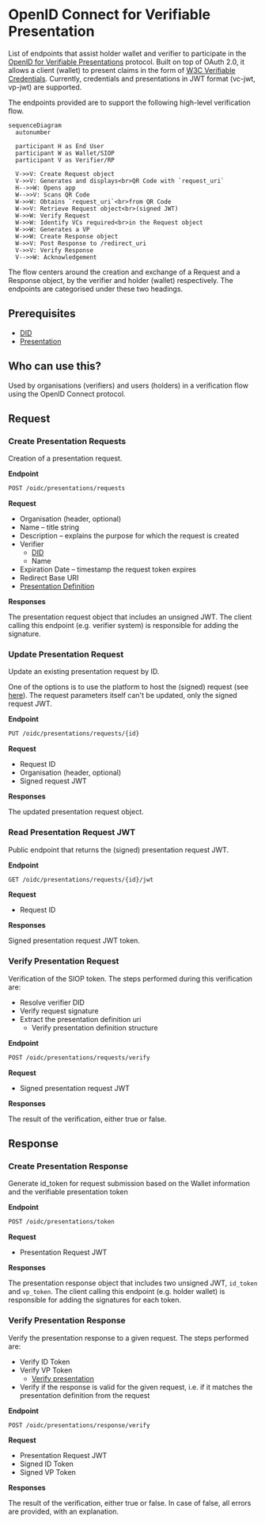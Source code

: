 # OpenID Connect for Verifiable Presentation

List of endpoints that assist holder wallet and verifier to participate in the [OpenID for Verifiable Presentations](https://openid.net/specs/openid-4-verifiable-presentations-1_0.html) protocol. Built on top of OAuth 2.0, it allows a client (wallet) to present claims in the form of [W3C Verifiable Credentials](https://www.w3.org/TR/vc-data-model/). Currently, credentials and presentations in JWT format (vc-jwt, vp-jwt) are supported.

The endpoints provided are to support the following high-level verification flow.

```mermaid
sequenceDiagram
  autonumber

  participant H as End User
  participant W as Wallet/SIOP
  participant V as Verifier/RP

  V->>V: Create Request object
  V->>V: Generates and displays<br>QR Code with `request_uri`
  H-->>W: Opens app
  W-->>V: Scans QR Code
  W->>W: Obtains `request_uri`<br>from QR Code
  W->>V: Retrieve Request object<br>(signed JWT)
  W->>W: Verify Request
  W->>W: Identify VCs required<br>in the Request object
  W->>W: Generates a VP
  W->>W: Create Response object
  W->>V: Post Response to /redirect_uri
  V->>V: Verify Response
  V-->>W: Acknowledgement
```

The flow centers around the creation and exchange of a Request and a Response object, by the verifier and holder (wallet) respectively. The endpoints are categorised under these two headings.

## Prerequisites

- [DID](dids/did-methods.md)
- [Presentation](../presentations.md)

## Who can use this?

Used by organisations (verifiers) and users (holders) in a verification flow using the OpenID Connect protocol.

## Request

### Create Presentation Requests

Creation of a presentation request.

**Endpoint**

```bash
POST /oidc/presentations/requests
```

**Request**

* Organisation (header, optional)
* Name – title string
* Description – explains the purpose for which the request is created
* Verifier
  * [DID](../dids/did-methods.md)
  * Name
* Expiration Date – timestamp the request token expires
* Redirect Base URI
* [Presentation Definition](../presentation-definitions.md)

**Responses**

The presentation request object that includes an unsigned JWT. The client calling this endpoint (e.g. verifier system) is responsible for adding the signature.

### Update Presentation Request

Update an existing presentation request by ID.

One of the options is to use the platform to host the (signed) request (see [here](#read-presentation-request-jwt)). The request parameters itself can't be updated, only the signed request JWT.

**Endpoint**

```bash
PUT /oidc/presentations/requests/{id}
```

**Request**

* Request ID
* Organisation (header, optional)
* Signed request JWT

**Responses**

The updated presentation request object.

### Read Presentation Request JWT

Public endpoint that returns the (signed) presentation request JWT.

**Endpoint**

```bash
GET /oidc/presentations/requests/{id}/jwt
```

**Request**

* Request ID

**Responses**

Signed presentation request JWT token.

### Verify Presentation Request

Verification of the SIOP token. The steps performed during this verification are:

- Resolve verifier DID
- Verify request signature
- Extract the presentation definition uri
  - Verify presentation definition structure

**Endpoint**

```bash
POST /oidc/presentations/requests/verify
```

**Request**

* Signed presentation request JWT

**Responses**

The result of the verification, either true or false.

## Response

### Create Presentation Response

Generate id_token for request submission based on the Wallet information and the verifiable presentation token

**Endpoint**

```bash
POST /oidc/presentations/token
```

**Request**

* Presentation Request JWT

**Responses**

The presentation response object that includes two unsigned JWT, `id_token` and `vp_token`. The client calling this endpoint (e.g. holder wallet) is responsible for adding the signatures for each token.

### Verify Presentation Response

Verify the presentation response to a given request. The steps performed are:

- Verify ID Token
- Verify VP Token
  - [Verify presentation](../presentations.md)
- Verify if the response is valid for the given request, i.e. if it matches the presentation definition from the request

**Endpoint**

```bash
POST /oidc/presentations/response/verify
```

**Request**

* Presentation Request JWT
* Signed ID Token
* Signed VP Token

**Responses**

The result of the verification, either true or false. In case of false, all errors are provided, with an explanation.